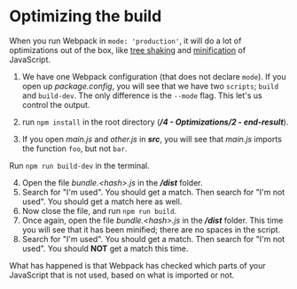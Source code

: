 # Optimizing the build

When you run Webpack in `mode: 'production'`, it will do a lot of optimizations out of the box, like [tree shaking](https://en.wikipedia.org/wiki/Tree_shaking) and [minification](https://en.wikipedia.org/wiki/Minification_(programming)) of JavaScript.

1. We have one Webpack configuration (that does not declare `mode`). If you open up _package.config_, you will see that we have two `scripts`; `build` and `build-dev`. The only difference is the `--mode` flag. This let's us control the output.

2. run `npm install` in the root directory (**_/4 - Optimizations/2 - end-result_**).
3. If you open _main.js_ and _other.js_ in **_src_**, you will see that _main.js_ imports the function `foo`, but not `bar`. 

Run `npm run build-dev` in the terminal.

4. Open the file _bundle.&lt;hash&gt;.js_ in the **_/dist_** folder.
5. Search for "I'm used". You should get a match. Then search for "I'm not used". You should get a match here as well.
6. Now close the file, and run `npm run build`.
7. Once again, open the file _bundle.&lt;hash&gt;.js_ in the **_/dist_** folder. This time you will see that it has been minified; there are no spaces in the script.
8. Search for "I'm used". You should get a match. Then search for "I'm not used". You should **NOT** get a match this time.

What has happened is that Webpack has checked which parts of your JavaScript that is not used, based on what is imported or not.
